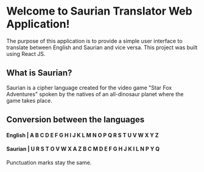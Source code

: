 # Welcome to Saurian Translator Web Application!

The purpose of this application is to provide a simple user interface to translate between English and Saurian and vice versa. This project was built using React JS.


## What is Saurian?

Saurian is a cipher language created for the video game "Star Fox Adventures" spoken by the natives of an all-dinosaur planet where the game takes place.

## Conversion between the languages

#### English | A B C D E F G H I J K L M N O P Q R S T U V W X Y Z
#### Saurian | U R S T O V W X A Z B C M D E F G H J K I L N P Y Q

Punctuation marks stay the same.
